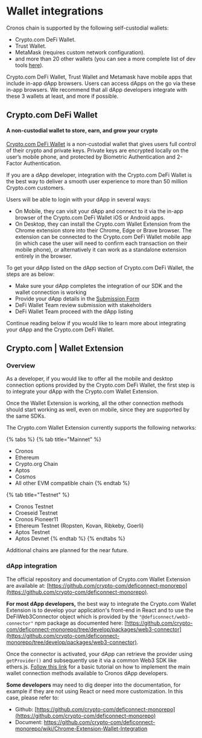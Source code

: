 # Wallet integrations

Cronos chain is supported by the following self-custodial wallets:

* Crypto.com DeFi Wallet.
* Trust Wallet.
* MetaMask (requires custom network configuration).
* and more than 20 other wallets (you can see a more complete list of dev tools [here](https://crofam.me/devtools)).

Crypto.com DeFi Wallet, Trust Wallet and Metamask have mobile apps that include in-app dApp browsers. Users can access dApps on the go via these in-app browsers. We recommend that all dApp developers integrate with these 3 wallets at least, and more if possible.

## Crypto.com DeFi Wallet

#### &#x20;A non-custodial wallet to store, earn, and grow your crypto

[Crypto.com DeFi Wallet](https://crypto.com/defi-wallet) is a non-custodial wallet that gives users full control of their crypto and private keys. Private keys are encrypted locally on the user’s mobile phone, and protected by Biometric Authentication and 2-Factor Authentication.&#x20;

If you are a dApp developer, integration with the Crypto.com DeFi Wallet is the best way to deliver a smooth user experience to more than 50 million Crypto.com customers.

Users will be able to login with your dApp in several ways:

* On Mobile, they can visit your dApp and connect to it via the in-app browser of the Crypto.com DeFi Wallet iOS or Android apps.
* On Desktop, they can install the Crypto.com Wallet Extension from the Chrome extension store into their Chrome, Edge or Brave browser. The extension can be connected to the Crypto.com DeFi Wallet mobile app (in which case the user will need to confirm each transaction on their mobile phone), or alternatively it can work as a standalone extension entirely in the browser.

To get your dApp listed on the dApp section of Crypto.com DeFi Wallet, the steps are as below:&#x20;

* Make sure your dApp completes the integration of our SDK and the wallet connection is working
* Provide your dApp details in the [Submission Form](https://crypto-com.typeform.com/to/bRvudlYV)
* DeFi Wallet Team review submission with stakeholders
* DeFi Wallet Team proceed with the dApp listing

Continue reading below if you would like to learn more about integrating your dApp and the Crypto.com DeFi Wallet.

## Crypto.com | Wallet Extension

### Overview

As a developer, if you would like to offer all the mobile and desktop connection options provided by the Crypto.com DeFi Wallet, the first step is to integrate your dApp with the Crypto.com Wallet  Extension.

Once the Wallet Extension is working, all the other connection methods should start working as well, even on mobile, since they are supported by the same SDKs.

The Crypto.com Wallet Extension currently supports the following networks:

{% tabs %}
{% tab title="Mainnet" %}
* Cronos&#x20;
* Ethereum&#x20;
* Crypto.org Chain
* Aptos&#x20;
* Cosmos
* All other EVM compatible chain
{% endtab %}

{% tab title="Testnet" %}
* Cronos Testnet
* Croeseid Testnet
* Cronos Pioneer11
* Ethereum Testnet (Ropsten, Kovan, Ribkeby, Goerli)
* Aptos Testnet
* Aptos Devnet
{% endtab %}
{% endtabs %}

Additional chains are planned for the near future.

### dApp integration

The official repository and documentation of Crypto.com Wallet Extension are available at: [https://github.com/crypto-com/deficonnect-monorepo](https://github.com/crypto-com/deficonnect-monorepo).

**For most dApp developers,** the best way to integrate the Crypto.com Wallet Extension is to develop your application's front-end in React and to use the DeFiWeb3Connector object which is provided by the `"@deficonnect/web3-connector"` npm package as documented here: [https://github.com/crypto-com/deficonnect-monorepo/tree/develop/packages/web3-connector](https://github.com/crypto-com/deficonnect-monorepo/tree/develop/packages/web3-connector).

Once the connector is activated, your dApp can retrieve the provider using `getProvider()` and subsequently use it via a common Web3 SDK like ethers.js. [Follow this link](https://medium.com/cronos-chain/cronos-developer-series-connect-your-dapp-with-defi-wallet-metamask-and-trust-wallet-77419fe696a5) for a basic tutorial on how to implement the main wallet connection methods available to Cronos dApp developers.

**Some developers** may need to dig deeper into the documentation, for example if they are not using React or need more customization. In this case, please refer to:

* Github: [https://github.com/crypto-com/deficonnect-monorepo](https://github.com/crypto-com/deficonnect-monorepo)
* Document: [https://github.com/crypto-com/deficonnect-monorepo/wiki/Chrome-Extension-Wallet-Integration ](https://github.com/crypto-com/deficonnect-monorepo/wiki/Chrome-Extension-Wallet-Integration)

